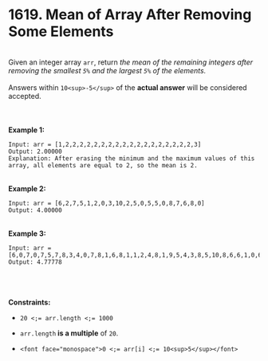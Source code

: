 # 1619. Mean of Array After Removing Some Elements

<br />Given an integer array `arr`, return <em>the mean of the remaining integers after removing the smallest `5%` and the largest `5%` of the elements.</em><br />
<br />Answers within `10<sup>-5</sup>` of the **actual answer** will be considered accepted.<br />
<br /> <br />
<br />**Example 1:**<br />
```
Input: arr = [1,2,2,2,2,2,2,2,2,2,2,2,2,2,2,2,2,2,2,3]
Output: 2.00000
Explanation: After erasing the minimum and the maximum values of this array, all elements are equal to 2, so the mean is 2.
```
<br />**Example 2:**<br />
```
Input: arr = [6,2,7,5,1,2,0,3,10,2,5,0,5,5,0,8,7,6,8,0]
Output: 4.00000
```
<br />**Example 3:**<br />
```
Input: arr = [6,0,7,0,7,5,7,8,3,4,0,7,8,1,6,8,1,1,2,4,8,1,9,5,4,3,8,5,10,8,6,6,1,0,6,10,8,2,3,4]
Output: 4.77778
```
<br /> <br />
<br />**Constraints:**<br />

* `20 <;= arr.length <;= 1000`

* `arr.length`<b> </b>**is a multiple** of `20`.

* `<font face="monospace">0 <;= arr[i] <;= 10<sup>5</sup></font>`